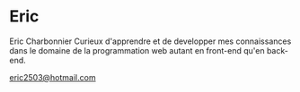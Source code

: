 # Eric
Eric Charbonnier
Curieux d'apprendre et de developper mes connaissances dans le domaine de la programmation web autant en front-end qu'en back-end.

eric2503@hotmail.com
